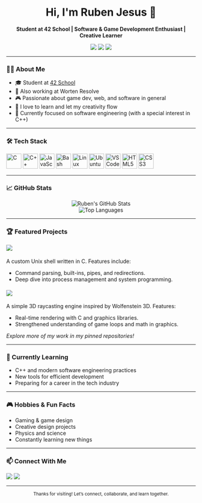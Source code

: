 <!-- Profile README for Ruben Jesus -->

<div align="center">
  <h1>Hi, I'm Ruben Jesus 👋</h1>
  <p>
    <strong>Student at 42 School | Software & Game Development Enthusiast | Creative Learner</strong>
  </p>
  <p>
    <img src="https://img.shields.io/badge/Location-Montijo,%20Lisboa-blue?style=flat-square"/>
    <img src="https://img.shields.io/badge/Currently-42%20School-brightgreen?style=flat-square"/>
    <img src="https://img.shields.io/badge/Open%20to%20Work-Yes-orange?style=flat-square"/>
  </p>
</div>

---

### 🧑‍💻 About Me

- 🎓 Student at [42 School](https://42lisboa.com/)
- 🏢 Also working at Worten Resolve
- 🎮 Passionate about game dev, web, and software in general
- 🧠 I love to learn and let my creativity flow
- 🌱 Currently focused on software engineering (with a special interest in C++)

---

### 🛠️ Tech Stack

<p align="left">
  <img src="https://cdn.jsdelivr.net/gh/devicons/devicon/icons/c/c-original.svg" alt="C" width="40" height="40"/>
  <img src="https://cdn.jsdelivr.net/gh/devicons/devicon/icons/cplusplus/cplusplus-original.svg" alt="C++" width="40" height="40"/>
  <img src="https://cdn.jsdelivr.net/gh/devicons/devicon/icons/javascript/javascript-original.svg" alt="JavaScript" width="40" height="40"/>
  <img src="https://cdn.jsdelivr.net/gh/devicons/devicon/icons/bash/bash-original.svg" alt="Bash" width="40" height="40"/>
  <img src="https://cdn.jsdelivr.net/gh/devicons/devicon/icons/linux/linux-original.svg" alt="Linux" width="40" height="40"/>
  <img src="https://cdn.jsdelivr.net/gh/devicons/devicon/icons/ubuntu/ubuntu-plain.svg" alt="Ubuntu" width="40" height="40"/>
  <img src="https://cdn.jsdelivr.net/gh/devicons/devicon/icons/vscode/vscode-original.svg" alt="VSCode" width="40" height="40"/>
  <img src="https://cdn.jsdelivr.net/gh/devicons/devicon/icons/html5/html5-original.svg" alt="HTML5" width="40" height="40"/>
  <img src="https://cdn.jsdelivr.net/gh/devicons/devicon/icons/css3/css3-original.svg" alt="CSS3" width="40" height="40"/>
</p>

---

### 📈 GitHub Stats

<div align="center">
  <img src="https://github-readme-stats.vercel.app/api?username=Cypher-RJ&show_icons=true&theme=tokyonight&hide=issues&count_private=true" alt="Ruben's GitHub Stats" />
  <br/>
  <img src="https://github-readme-stats.vercel.app/api/top-langs/?username=Cypher-RJ&layout=compact&theme=tokyonight&hide=html,css" alt="Top Languages" />
</div>

---

### 🏆 Featured Projects

#### <a href="https://github.com/Cypher-RJ/minishell"><img src="https://img.shields.io/badge/-minishell-blue?style=flat-square"/></a>
A custom Unix shell written in C. Features include:
- Command parsing, built-ins, pipes, and redirections.
- Deep dive into process management and system programming.

#### <a href="https://github.com/Cypher-RJ/cub3d"><img src="https://img.shields.io/badge/-cub3d-green?style=flat-square"/></a>
A simple 3D raycasting engine inspired by Wolfenstein 3D. Features:
- Real-time rendering with C and graphics libraries.
- Strengthened understanding of game loops and math in graphics.

_Explore more of my work in my pinned repositories!_

---

### 🌱 Currently Learning

- C++ and modern software engineering practices
- New tools for efficient development
- Preparing for a career in the tech industry

---

### 🎮 Hobbies & Fun Facts

- Gaming & game design
- Creative design projects
- Physics and science
- Constantly learning new things

---

### 📫 Connect With Me

<p>
  <a href="mailto:rubenjesus2005comercial@gmail.com"><img src="https://img.shields.io/badge/Email-D14836?style=flat-square&logo=gmail&logoColor=white"/></a>
  <a href="https://www.linkedin.com/in/rcesar-d"><img src="https://img.shields.io/badge/LinkedIn-0077B5?style=flat-square&logo=linkedin&logoColor=white"/></a>
</p>

---

<div align="center">
  <sub>Thanks for visiting! Let’s connect, collaborate, and learn together.</sub>
</div>
